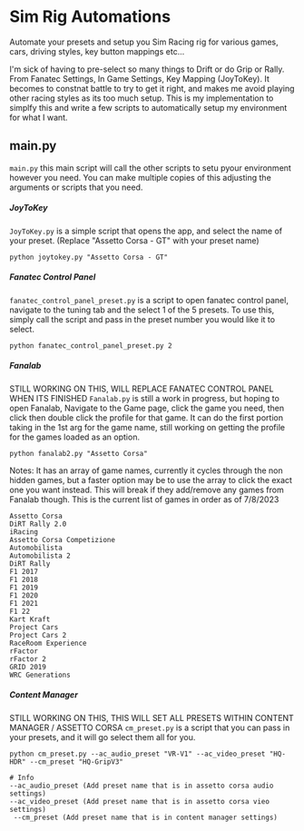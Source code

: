 # Sim Rig Automations

Automate your presets and setup you Sim Racing rig for various games, cars, driving styles, key button mappings etc...

I'm sick of having to pre-select so many things to Drift or do Grip or Rally.  From Fanatec Settings, In Game Settings, Key Mapping (JoyToKey).  It becomes to constnat battle to try to get it right, and makes me avoid playing other racing styles as its too much setup.  This is my implementation to simplfy this and write a few scripts to automatically setup my environment for what I want. 



## main.py
`main.py` this main script will call the other scripts to setu pyour environment however you need.  You can make multiple copies of this adjusting the arguments or scripts that you need. 



##### JoyToKey
`JoyToKey.py` is a simple script that opens the app, and select the name of your preset. (Replace "Assetto Corsa - GT" with your preset name)
```
python joytokey.py "Assetto Corsa - GT"
```



##### Fanatec Control Panel
`fanatec_control_panel_preset.py` is a script to open fanatec control panel, navigate to the tuning tab and the select 1 of the 5 presets. 
To use this, simply call the script and pass in the preset number you would like it to select. 
```
python fanatec_control_panel_preset.py 2
```

##### Fanalab
STILL WORKING ON THIS, WILL REPLACE FANATEC CONTROL PANEL WHEN ITS FINISHED
`Fanalab.py` is still a work in progress, but hoping to open Fanalab, Navigate to the Game page, click the game you need, then click then double click the profile for that game.  It can do the first portion taking in the 1st arg for the game name, still working on getting the profile for the games loaded as an option. 
```
python fanalab2.py "Assetto Corsa"
```
Notes:  It has an array of game names, currently it cycles through the non hidden games, but a faster option may be to use the array to click the exact one you want instead. This will break if they add/remove any games from Fanalab though.  This is the current list of games in order as of 7/8/2023
```
Assetto Corsa
DiRT Rally 2.0
iRacing
Assetto Corsa Competizione
Automobilista
Automobilista 2
DiRT Rally
F1 2017
F1 2018
F1 2019
F1 2020
F1 2021
F1 22
Kart Kraft
Project Cars
Project Cars 2
RaceRoom Experience
rFactor
rFactor 2
GRID 2019
WRC Generations
```



##### Content Manager
STILL WORKING ON THIS, THIS WILL SET ALL PRESETS WITHIN CONTENT MANAGER / ASSETTO CORSA
`cm_preset.py` is a script that you can pass in your presets, and it will go select them all for you. 

```
python cm_preset.py --ac_audio_preset "VR-V1" --ac_video_preset "HQ-HDR" --cm_preset "HQ-GripV3"

# Info
--ac_audio_preset (Add preset name that is in assetto corsa audio settings)
--ac_video_preset (Add preset name that is in assetto corsa vieo settings)
 --cm_preset (Add preset name that is in content manager settings)
```



